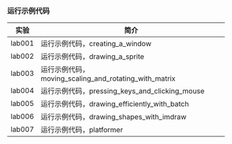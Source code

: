 ### 运行示例代码

|实验|简介|
|---|---|
|lab001|运行示例代码，creating_a_window|
|lab002|运行示例代码，drawing_a_sprite|
|lab003|运行示例代码，moving_scaling_and_rotating_with_matrix|
|lab004|运行示例代码，pressing_keys_and_clicking_mouse|
|lab005|运行示例代码，drawing_efficiently_with_batch|
|lab006|运行示例代码，drawing_shapes_with_imdraw|
|lab007|运行示例代码，platformer|